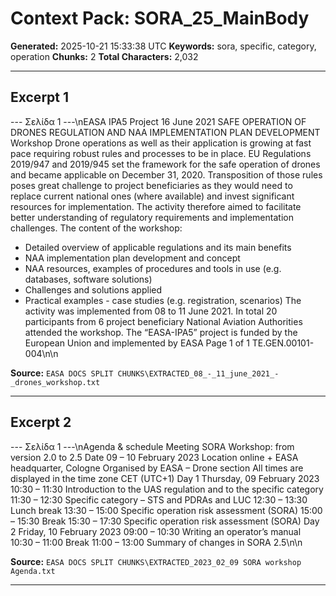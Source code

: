 # Context Pack: SORA_25_MainBody

**Generated:** 2025-10-21 15:33:38 UTC
**Keywords:** sora, specific, category, operation
**Chunks:** 2
**Total Characters:** 2,032

---

## Excerpt 1

--- Σελίδα 1 ---\nEASA IPA5
Project
16 June 2021
SAFE OPERATION OF DRONES REGULATION AND NAA IMPLEMENTATION
PLAN DEVELOPMENT Workshop
Drone operations as well as their application is growing at fast pace requiring robust rules and processes to be
in place. EU Regulations 2019/947 and 2019/945 set the framework for the safe operation of drones and became
applicable on December 31, 2020. Transposition of those rules poses great challenge to project beneficiaries as
they would need to replace current national ones (where available) and invest significant resources for
implementation. The activity therefore aimed to facilitate better understanding of regulatory requirements and
implementation challenges.
The content of the workshop:
- Detailed overview of applicable regulations and its main benefits
- NAA implementation plan development and concept
- NAA resources, examples of procedures and tools in use (e.g. databases, software solutions)
- Challenges and solutions applied
- Practical examples - case studies (e.g. registration, scenarios)
The activity was implemented from 08 to 11 June 2021.
In total 20 participants from 6 project beneficiary National Aviation Authorities attended the workshop.
The “EASA-IPA5” project is funded by
the European Union and implemented
by EASA
Page 1 of 1
TE.GEN.00101-004\n\n

**Source:** `EASA DOCS SPLIT CHUNKS\EXTRACTED_08_-_11_june_2021_-_drones_workshop.txt`

---

## Excerpt 2

--- Σελίδα 1 ---\nAgenda & schedule
Meeting SORA Workshop: from version 2.0 to 2.5
Date 09 – 10 February 2023
Location online + EASA headquarter, Cologne
Organised by
EASA – Drone section
All times are displayed in the time zone CET (UTC+1)
Day 1 Thursday, 09 February 2023
10:30 – 11:30 Introduction to the UAS regulation and to the specific
category
11:30 – 12:30 Specific category – STS and PDRAs and LUC
12:30 – 13:30 Lunch break
13:30 – 15:00 Specific operation risk assessment (SORA)
15:00 – 15:30 Break
15:30 – 17:30 Specific operation risk assessment (SORA)
Day 2 Friday, 10 February 2023
09:00 – 10:30 Writing an operator’s manual
10:30 – 11:00 Break
11:00 – 13:00 Summary of changes in SORA 2.5\n\n

**Source:** `EASA DOCS SPLIT CHUNKS\EXTRACTED_2023_02_09 SORA workshop Agenda.txt`

---

